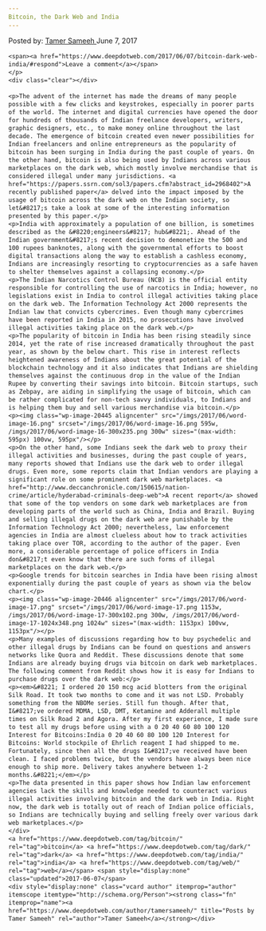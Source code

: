 ```yaml
---
Bitcoin, the Dark Web and India
---
```

<article class="post-listing post-20440 post type-post status-publish format-standard has-post-thumbnail hentry  tag-bitcoin tag-dark tag-india tag-web">
    <div class="post-inner">
        <span>Posted by: <a href="https://www.deepdotweb.com/author/tamersameeh/" title="">Tamer Sameeh </a></span>
    <span>June 7, 2017</span>
    
    <span><a href="https://www.deepdotweb.com/2017/06/07/bitcoin-dark-web-india/#respond">Leave a comment</a></span>
    </p>
    <div class="clear"></div>
    
    <p>The advent of the internet has made the dreams of many people possible with a few clicks and keystrokes, especially in poorer parts of the world. The internet and digital currencies have opened the door for hundreds of thousands of Indian freelance developers, writers, graphic designers, etc., to make money online throughout the last decade. The emergence of bitcoin created even newer possibilities for Indian freelancers and online entrepreneurs as the popularity of bitcoin has been surging in India during the past couple of years. On the other hand, bitcoin is also being used by Indians across various marketplaces on the dark web, which mostly involve merchandise that is considered illegal under many jurisdictions. <a href="https://papers.ssrn.com/sol3/papers.cfm?abstract_id=2968402">A recently published paper</a> delved into the impact imposed by the usage of bitcoin across the dark web on the Indian society, so let&#8217;s take a look at some of the interesting information presented by this paper.</p>
    <p>India with approximately a population of one billion, is sometimes described as the &#8220;engineers&#8217; hub&#8221;. Ahead of the Indian government&#8217;s recent decision to demonetize the 500 and 100 rupees banknotes, along with the governmental efforts to boost digital transactions along the way to establish a cashless economy, Indians are increasingly resorting to cryptocurrencies as a safe haven to shelter themselves against a collapsing economy.</p>
    <p>The Indian Narcotics Control Bureau (NCB) is the official entity responsible for controlling the use of narcotics in India; however, no legislations exist in India to control illegal activities taking place on the dark web. The Information Technology Act 2000 represents the Indian law that convicts cybercrimes. Even though many cybercrimes have been reported in India in 2015, no prosecutions have involved illegal activities taking place on the dark web.</p>
    <p>The popularity of bitcoin in India has been rising steadily since 2014, yet the rate of rise increased dramatically throughout the past year, as shown by the below chart. This rise in interest reflects heightened awareness of Indians about the great potential of the blockchain technology and it also indicates that Indians are shielding themselves against the continuous drop in the value of the Indian Rupee by converting their savings into bitcoin. Bitcoin startups, such as Zebpay, are aiding in simplifying the usage of bitcoin, which can be rather complicated for non-tech savvy individuals, to Indians and is helping them buy and sell various merchandise via bitcoin.</p>
    <p><img class="wp-image-20445 aligncenter" src="/imgs/2017/06/word-image-16.png" srcset="/imgs/2017/06/word-image-16.png 595w, /imgs/2017/06/word-image-16-300x235.png 300w" sizes="(max-width: 595px) 100vw, 595px"/></p>
    <p>On the other hand, some Indians seek the dark web to proxy their illegal activities and businesses, during the past couple of years, many reports showed that Indians use the dark web to order illegal drugs. Even more, some reports claim that Indian vendors are playing a significant role on some prominent dark web marketplaces. <a href="http://www.deccanchronicle.com/150615/nation-crime/article/hyderabad-criminals-deep-web">A recent report</a> showed that some of the top vendors on some dark web marketplaces are from developing parts of the world such as China, India and Brazil. Buying and selling illegal drugs on the dark web are punishable by the Information Technology Act 2000; nevertheless, law enforcement agencies in India are almost clueless about how to track activities taking place over TOR, according to the author of the paper. Even more, a considerable percentage of police officers in India don&#8217;t even know that there are such forms of illegal marketplaces on the dark web.</p>
    <p>Google trends for bitcoin searches in India have been rising almost exponentially during the past couple of years as shown via the below chart.</p>
    <p><img class="wp-image-20446 aligncenter" src="/imgs/2017/06/word-image-17.png" srcset="/imgs/2017/06/word-image-17.png 1153w, /imgs/2017/06/word-image-17-300x102.png 300w, /imgs/2017/06/word-image-17-1024x348.png 1024w" sizes="(max-width: 1153px) 100vw, 1153px"/></p>
    <p>Many examples of discussions regarding how to buy psychedelic and other illegal drugs by Indians can be found on questions and answers networks like Quora and Reddit. These discussions denote that some Indians are already buying drugs via bitcoin on dark web marketplaces. The following comment from Reddit shows how it is easy for Indians to purchase drugs over the dark web:</p>
    <p><em>&#8221; I ordered 20 150 mcg acid blotters from the original Silk Road. It took two months to come and it was not LSD. Probably something from the NBOMe series. Still fun though. After that, I&#8217;ve ordered MDMA, LSD, DMT, Ketamine and Adderall multiple times on Silk Road 2 and Agora. After my first experience, I made sure to test all my drugs before using with a 0 20 40 60 80 100 120 Interest for Bitcoins:India 0 20 40 60 80 100 120 Interest for Bitcoins: World stockpile of Ehrlich reagent I had shipped to me. Fortunately, since then all the drugs I&#8217;ve received have been clean. I faced problems twice, but the vendors have always been nice enough to ship more. Delivery takes anywhere between 1-2 months.&#8221;</em></p>
    <p>The data presented in this paper shows how Indian law enforcement agencies lack the skills and knowledge needed to counteract various illegal activities involving bitcoin and the dark web in India. Right now, the dark web is totally out of reach of Indian police officials, so Indians are technically buying and selling freely over various dark web marketplaces.</p>
    </div>
    <a href="https://www.deepdotweb.com/tag/bitcoin/" rel="tag">bitcoin</a> <a href="https://www.deepdotweb.com/tag/dark/" rel="tag">dark</a> <a href="https://www.deepdotweb.com/tag/india/" rel="tag">india</a> <a href="https://www.deepdotweb.com/tag/web/" rel="tag">web</a></span> <span style="display:none" class="updated">2017-06-07</span>
    <div style="display:none" class="vcard author" itemprop="author" itemscope itemtype="http://schema.org/Person"><strong class="fn" itemprop="name"><a href="https://www.deepdotweb.com/author/tamersameeh/" title="Posts by Tamer Sameeh" rel="author">Tamer Sameeh</a></strong></div>
    
